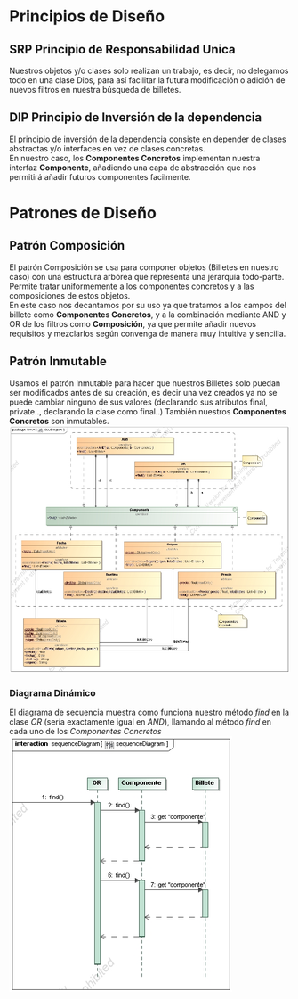 # Principios de Diseño  
## **SRP** Principio de Responsabilidad Unica  
Nuestros objetos y/o clases solo realizan un trabajo, es decir, no delegamos todo en una clase Dios, para así facilitar
la futura modificación o adición de nuevos filtros en nuestra búsqueda de billetes.
## **DIP** Principio de Inversión de la dependencia
El principio de inversión de la dependencia consiste en depender de clases abstractas y/o interfaces en vez de clases
concretas.  
En nuestro caso, los **Componentes Concretos** implementan nuestra interfaz **Componente**, añadiendo una capa
de abstracción que nos permitirá añadir futuros componentes facilmente.
# Patrones de Diseño
## Patrón Composición
El patrón Composición se usa para componer objetos (Billetes en nuestro caso) con una estructura arbórea que representa
una jerarquía todo-parte.  
Permite tratar uniformemente a los componentes concretos y a las composiciones de estos objetos.  
En este caso nos decantamos por su uso ya que tratamos a los campos del billete como **Componentes Concretos**, y a la combinación
mediante AND y OR de los filtros como **Composición**, ya que permite añadir nuevos requisitos y mezclarlos según convenga de 
manera muy intuitiva y sencilla.
## Patrón Inmutable
Usamos el patrón Inmutable para hacer que nuestros Billetes solo puedan ser modificados antes de su creación, es decir una
vez creados ya no se puede cambiar ninguno de sus valores (declarando sus atributos final, private.., declarando la clase como final..)
También nuestros **Componentes Concretos** son inmutables.  
![Diagrama de Clases](classDiagram.jpg)
### Diagrama Dinámico
El diagrama de secuencia muestra como funciona nuestro método *find* en la clase *OR* (sería exactamente igual en *AND*), llamando al método
*find* en cada uno de los *Componentes Concretos*  
![Diagrama de Secuencia](sequenceDiagram.jpg)

